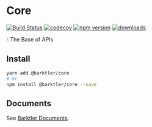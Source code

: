 # Core

[![Build Status](https://travis-ci.com/barktler/Core.svg?branch=master)](https://travis-ci.com/barktler/Core)
[![codecov](https://codecov.io/gh/barktler/Core/branch/master/graph/badge.svg)](https://codecov.io/gh/barktler/Core)
[![npm version](https://badge.fury.io/js/%40barktler%2Fcore.svg)](https://www.npmjs.com/package/@barktler/core)
[![downloads](https://img.shields.io/npm/dm/@barktler/core.svg)](https://www.npmjs.com/package/@barktler/core)

:droplet: The Base of APIs

## Install

```sh
yarn add @barktler/core
# Or
npm install @barktler/core --save
```

## Documents

See [Barktler Documents](//barktler.com).
